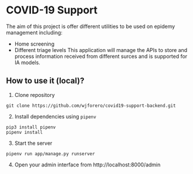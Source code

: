 # COVID-19 Support

The aim of this project is offer different utilities to be used on epidemy management including:
- Home screening
- Different triage levels
This application will manage the APIs to store and process information received from different surces and is supported for IA models.

## How to use it (local)?

1. Clone repository
```
git clone https://github.com/wjforero/covid19-support-backend.git
```
2. Install dependencies using `pipenv`
```
pip3 install pipenv
pipenv install
```
3. Start the server
```
pipenv run app/manage.py runserver
```
4. Open your admin interface from http://localhost:8000/admin
